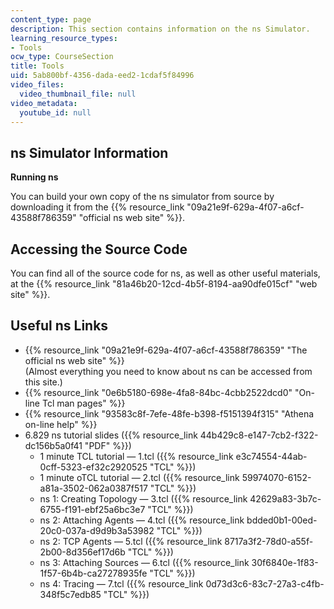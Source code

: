 ```yaml
---
content_type: page
description: This section contains information on the ns Simulator.
learning_resource_types:
- Tools
ocw_type: CourseSection
title: Tools
uid: 5ab800bf-4356-dada-eed2-1cdaf5f84996
video_files:
  video_thumbnail_file: null
video_metadata:
  youtube_id: null
---
```


ns Simulator Information
------------------------

**Running ns**

You can build your own copy of the ns simulator from source by downloading it from the {{% resource_link "09a21e9f-629a-4f07-a6cf-43588f786359" "official ns web site" %}}.

Accessing the Source Code
-------------------------

You can find all of the source code for ns, as well as other useful materials, at the {{% resource_link "81a46b20-12cd-4b5f-8194-aa90dfe015cf" "web site" %}}.

Useful ns Links
---------------

*   {{% resource_link "09a21e9f-629a-4f07-a6cf-43588f786359" "The official ns web site" %}}   
    (Almost everything you need to know about ns can be accessed from this site.)
*   {{% resource_link "0e6b5180-698e-4fa8-84bc-4cbb2522dcd0" "On-line Tcl man pages" %}}
*   {{% resource_link "93583c8f-7efe-48fe-b398-f5151394f315" "Athena on-line help" %}}
*   6.829 ns tutorial slides ({{% resource_link 44b429c8-e147-7cb2-f322-dc156b5a0f41 "PDF" %}})
    *   1 minute TCL tutorial — 1.tcl ({{% resource_link e3c74554-44ab-0cff-5323-ef32c2920525 "TCL" %}})
    *   1 minute oTCL tutorial — 2.tcl ({{% resource_link 59974070-6152-a81a-3502-062a0387f517 "TCL" %}})
    *   ns 1: Creating Topology — 3.tcl ({{% resource_link 42629a83-3b7c-6755-f191-ebf25a6bc3e7 "TCL" %}})
    *   ns 2: Attaching Agents — 4.tcl ({{% resource_link bdded0b1-00ed-20c0-037a-d9d9b3a53982 "TCL" %}})
    *   ns 2: TCP Agents — 5.tcl ({{% resource_link 8717a3f2-78d0-a55f-2b00-8d356ef17d6b "TCL" %}})
    *   ns 3: Attaching Sources — 6.tcl ({{% resource_link 30f6840e-1f83-1f57-6b4b-ca27278935fe "TCL" %}})
    *   ns 4: Tracing — 7.tcl ({{% resource_link 0d73d3c6-83c7-27a3-c4fb-348f5c7edb85 "TCL" %}})